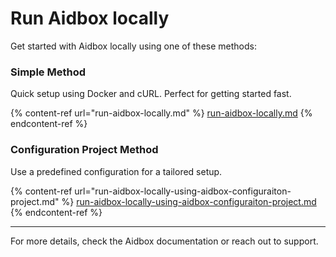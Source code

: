 # Run Aidbox locally

Get started with Aidbox locally using one of these methods:

### Simple Method

Quick setup using Docker and cURL. Perfect for getting started fast.

{% content-ref url="run-aidbox-locally.md" %}
[run-aidbox-locally.md](run-aidbox-locally.md)
{% endcontent-ref %}

### Configuration Project Method

Use a predefined configuration for a tailored setup.

{% content-ref url="run-aidbox-locally-using-aidbox-configuraiton-project.md" %}
[run-aidbox-locally-using-aidbox-configuraiton-project.md](run-aidbox-locally-using-aidbox-configuraiton-project.md)
{% endcontent-ref %}

***

For more details, check the Aidbox documentation or reach out to support.
